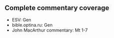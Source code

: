 
## Complete commentary coverage
* ESV: Gen
* bible.optina.ru: Gen
* John MacArthur commentary: Mt 1-7
